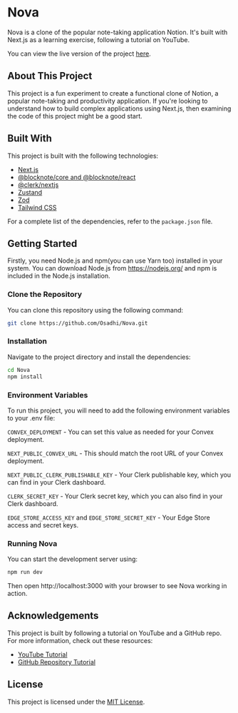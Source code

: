 # Nova

Nova is a clone of the popular note-taking application Notion. It's built with Next.js as a learning exercise,
following a tutorial on YouTube.

You can view the live version of the project [here](https://Nova-osadhi.vercel.app/).

## About This Project

This project is a fun experiment to create a functional clone of Notion, a popular note-taking and productivity
application. If you're looking to understand how to build complex applications using Next.js, then examining the code of
this project might be a good start.

## Built With

This project is built with the following technologies:

- [Next.js](https://nextjs.org/)
- [@blocknote/core and @blocknote/react](https://blocknote.net/)
- [@clerk/nextjs](https://docs.clerk.dev/)
- [Zustand](https://github.com/pmndrs/zustand)
- [Zod](https://github.com/colinhacks/zod)
- [Tailwind CSS](https://tailwindcss.com/)

For a complete list of the dependencies, refer to the `package.json` file.

## Getting Started

Firstly, you need Node.js and npm(you can use Yarn too) installed in your system. You can download Node.js
from https://nodejs.org/ and npm is included in the Node.js installation.

### Clone the Repository

You can clone this repository using the following command:

```bash
git clone https://github.com/Osadhi/Nova.git
```

### Installation

Navigate to the project directory and install the dependencies:

```bash
cd Nova
npm install
```

### Environment Variables

To run this project, you will need to add the following environment variables to your .env file:

`CONVEX_DEPLOYMENT` - You can set this value as needed for your Convex deployment.

`NEXT_PUBLIC_CONVEX_URL` - This should match the root URL of your Convex deployment.

`NEXT_PUBLIC_CLERK_PUBLISHABLE_KEY` - Your Clerk publishable key, which you can find in your Clerk dashboard.

`CLERK_SECRET_KEY` - Your Clerk secret key, which you can also find in your Clerk dashboard.

`EDGE_STORE_ACCESS_KEY` and `EDGE_STORE_SECRET_KEY` - Your Edge Store access and secret keys.

### Running Nova

You can start the development server using:

```bash
npm run dev
```

Then open http://localhost:3000 with your browser to see Nova working in action.

## Acknowledgements

This project is built by following a tutorial on YouTube and a GitHub repo. For more information, check out these
resources:

- [YouTube Tutorial](https://www.youtube.com/watch?v=0OaDyjB9Ib8)
- [GitHub Repository Tutorial](https://github.com/AntonioErdeljac/notion-clone-tutorial)

## License

This project is licensed under the [MIT License](./LICENSE).

